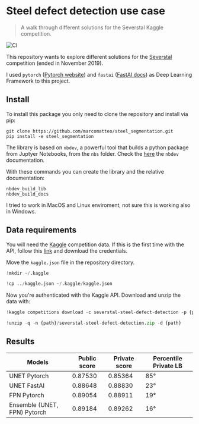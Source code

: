 # Steel defect detection use case
> A walk through different solutions for the Severstal Kaggle competition.


![CI](https://github.com/marcomatteo/steel_segmentation/workflows/CI/badge.svg?branch=master)

This repository wants to explore different solutions for the [Severstal](https://www.kaggle.com/c/severstal-steel-defect-detection/overview) competition (ended in November 2019).

I used `pytorch` ([Pytorch website](https://pytorch.org/get-started/locally/)) and `fastai` ([FastAI docs](https://docs.fast.ai/#Installing)) as Deep Learning Framework to this project.

## Install

To install this package you only need to clone the repository and install via pip:

```
git clone https://github.com/marcomatteo/steel_segmentation.git
pip install -e steel_segmentation
```

The library is based on `nbdev`, a powerful tool that builds a python package from Juptyer Notebooks, from the `nbs` folder. 
Check the [here](https://nbdev.fast.ai/) the `nbdev` documentation.

With these commands you can create the library and the relative documentation:
```
nbdev_build_lib
nbdev_build_docs
```

I tried to work in MacOS and Linux enviroment, not sure this is working also in Windows.

## Data requirements

You will need the [Kaggle](https://www.kaggle.com/) competition data. If this is the first time with the API, follow this [link](https://github.com/Kaggle/kaggle-api) and download the credentials.

Move the `kaggle.json` file in the repository directory.

```python
!mkdir ~/.kaggle
```

```python
!cp ../kaggle.json ~/.kaggle/kaggle.json
```

Now you're authenticated with the Kaggle API. Download and unzip the data with:

```python
!kaggle competitions download -c severstal-steel-defect-detection -p {path}
```

```python
!unzip -q -n {path}/severstal-steel-defect-detection.zip -d {path}
```

## Results

|Models|Public score|Private score|Percentile Private LB|
|------|------------|-------------|----------|
|UNET Pytorch|0.87530|0.85364|85°|
|UNET FastAI|0.88648|0.88830|23°|
|FPN Pytorch|0.89054|0.88911|19°|
|Ensemble (UNET, FPN) Pytorch|0.89184|0.89262|16°|
